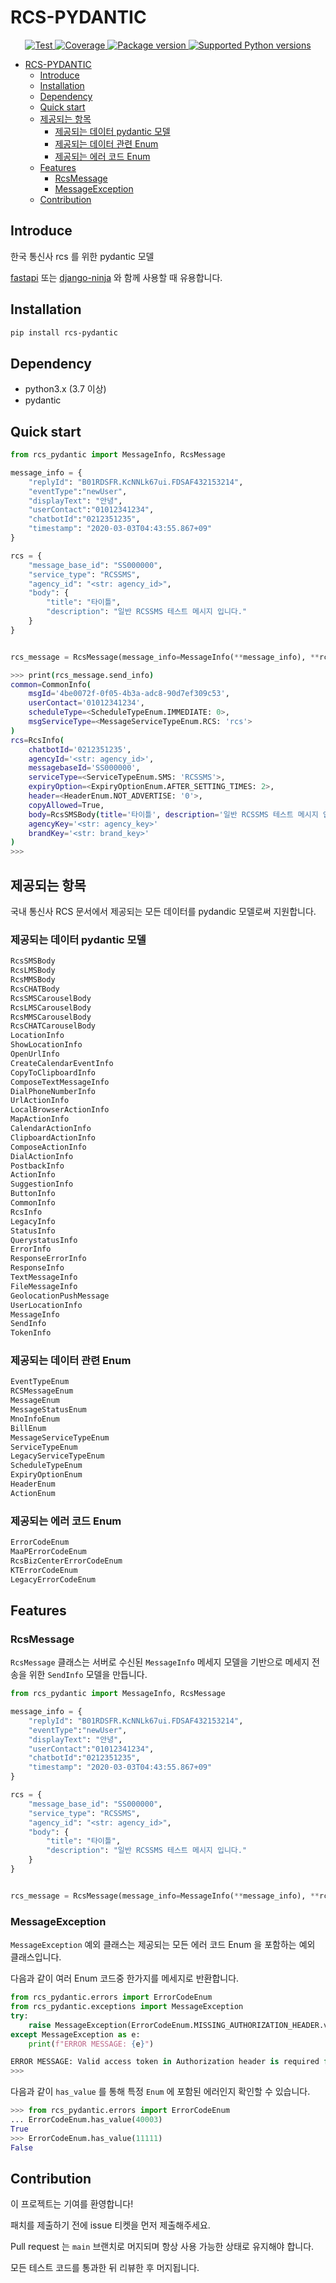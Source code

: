 # RCS-PYDANTIC

<p align="center">
<a href="https://github.com/xncbf/rcs-pydantic/actions?query=workflow%3ATests+event%3Apush+branch%3Amain" target="_blank">
    <img src="https://github.com/xncbf/rcs-pydantic/workflows/Tests/badge.svg?event=push&branch=main" alt="Test">
</a>
<a href="https://codecov.io/gh/xncbf/rcs-pydantic" target="_blank">
    <img src="https://img.shields.io/codecov/c/github/xncbf/rcs-pydantic?color=%2334D058" alt="Coverage">
</a>
<a href="https://pypi.org/project/rcs-pydantic" target="_blank">
    <img src="https://img.shields.io/pypi/v/rcs-pydantic?color=%2334D058&label=pypi%20package" alt="Package version">
</a>
<a href="https://pypi.org/project/rcs-pydantic" target="_blank">
    <img src="https://img.shields.io/pypi/pyversions/rcs-pydantic.svg?color=%2334D058" alt="Supported Python versions">
</a>
</p>

- [RCS-PYDANTIC](#rcs-pydantic)
  - [Introduce](#introduce)
  - [Installation](#installation)
  - [Dependency](#dependency)
  - [Quick start](#quick-start)
  - [제공되는 항목](#제공되는-항목)
    - [제공되는 데이터 pydantic 모델](#제공되는-데이터-pydantic-모델)
    - [제공되는 데이터 관련 Enum](#제공되는-데이터-관련-enum)
    - [제공되는 에러 코드 Enum](#제공되는-에러-코드-enum)
  - [Features](#features)
    - [RcsMessage](#rcsmessage)
    - [MessageException](#messageexception)
  - [Contribution](#contribution)

## Introduce

한국 통신사 rcs 를 위한 pydantic 모델

[fastapi](https://github.com/tiangolo/fastapi) 또는 [django-ninja](https://github.com/vitalik/django-ninja) 와 함께 사용할 때 유용합니다.

## Installation

```sh
pip install rcs-pydantic
```

## Dependency

- python3.x (3.7 이상)
- pydantic

## Quick start

```py
from rcs_pydantic import MessageInfo, RcsMessage

message_info = {
    "replyId": "B01RDSFR.KcNNLk67ui.FDSAF432153214",
    "eventType":"newUser",
    "displayText": "안녕",
    "userContact":"01012341234",
    "chatbotId":"0212351235",
    "timestamp": "2020-03-03T04:43:55.867+09"
}

rcs = {
    "message_base_id": "SS000000",
    "service_type": "RCSSMS",
    "agency_id": "<str: agency_id>",
    "body": {
        "title": "타이틀",
        "description": "일반 RCSSMS 테스트 메시지 입니다."
    }
}


rcs_message = RcsMessage(message_info=MessageInfo(**message_info), **rcs)
```

```sh
>>> print(rcs_message.send_info)
common=CommonInfo(
    msgId='4be0072f-0f05-4b3a-adc8-90d7ef309c53',
    userContact='01012341234',
    scheduleType=<ScheduleTypeEnum.IMMEDIATE: 0>,
    msgServiceType=<MessageServiceTypeEnum.RCS: 'rcs'>
)
rcs=RcsInfo(
    chatbotId='0212351235',
    agencyId='<str: agency_id>',
    messagebaseId='SS000000',
    serviceType=<ServiceTypeEnum.SMS: 'RCSSMS'>,
    expiryOption=<ExpiryOptionEnum.AFTER_SETTING_TIMES: 2>,
    header=<HeaderEnum.NOT_ADVERTISE: '0'>,
    copyAllowed=True,
    body=RcsSMSBody(title='타이틀', description='일반 RCSSMS 테스트 메시지 입니다.'),
    agencyKey='<str: agency_key>'
    brandKey='<str: brand_key>'
)
>>>
```

## 제공되는 항목

국내 통신사 RCS 문서에서 제공되는 모든 데이터를 pydandic 모델로써 지원합니다.

### 제공되는 데이터 pydantic 모델

```python
RcsSMSBody
RcsLMSBody
RcsMMSBody
RcsCHATBody
RcsSMSCarouselBody
RcsLMSCarouselBody
RcsMMSCarouselBody
RcsCHATCarouselBody
LocationInfo
ShowLocationInfo
OpenUrlInfo
CreateCalendarEventInfo
CopyToClipboardInfo
ComposeTextMessageInfo
DialPhoneNumberInfo
UrlActionInfo
LocalBrowserActionInfo
MapActionInfo
CalendarActionInfo
ClipboardActionInfo
ComposeActionInfo
DialActionInfo
PostbackInfo
ActionInfo
SuggestionInfo
ButtonInfo
CommonInfo
RcsInfo
LegacyInfo
StatusInfo
QuerystatusInfo
ErrorInfo
ResponseErrorInfo
ResponseInfo
TextMessageInfo
FileMessageInfo
GeolocationPushMessage
UserLocationInfo
MessageInfo
SendInfo
TokenInfo
```

### 제공되는 데이터 관련 Enum

```python
EventTypeEnum
RCSMessageEnum
MessageEnum
MessageStatusEnum
MnoInfoEnum
BillEnum
MessageServiceTypeEnum
ServiceTypeEnum
LegacyServiceTypeEnum
ScheduleTypeEnum
ExpiryOptionEnum
HeaderEnum
ActionEnum
```

### 제공되는 에러 코드 Enum

```python
ErrorCodeEnum
MaaPErrorCodeEnum
RcsBizCenterErrorCodeEnum
KTErrorCodeEnum
LegacyErrorCodeEnum
```

## Features

### RcsMessage

`RcsMessage` 클래스는 서버로 수신된 `MessageInfo` 메세지 모델을 기반으로 메세지 전송을 위한 `SendInfo` 모델을 만듭니다.

```py
from rcs_pydantic import MessageInfo, RcsMessage

message_info = {
    "replyId": "B01RDSFR.KcNNLk67ui.FDSAF432153214",
    "eventType":"newUser",
    "displayText": "안녕",
    "userContact":"01012341234",
    "chatbotId":"0212351235",
    "timestamp": "2020-03-03T04:43:55.867+09"
}

rcs = {
    "message_base_id": "SS000000",
    "service_type": "RCSSMS",
    "agency_id": "<str: agency_id>",
    "body": {
        "title": "타이틀",
        "description": "일반 RCSSMS 테스트 메시지 입니다."
    }
}


rcs_message = RcsMessage(message_info=MessageInfo(**message_info), **rcs)
```

### MessageException

`MessageException` 예외 클래스는 제공되는 모든 에러 코드 Enum 을 포함하는 예외 클래스입니다.

다음과 같이 여러 Enum 코드중 한가지를 메세지로 반환합니다.

```python
from rcs_pydantic.errors import ErrorCodeEnum
from rcs_pydantic.exceptions import MessageException
try:
    raise MessageException(ErrorCodeEnum.MISSING_AUTHORIZATION_HEADER.value[0])
except MessageException as e:
    print(f"ERROR MESSAGE: {e}")

ERROR MESSAGE: Valid access token in Authorization header is required for RESTful API calls.
>>>
```

다음과 같이 `has_value` 를 통해 특정 `Enum` 에 포함된 에러인지 확인할 수 있습니다.

```python
>>> from rcs_pydantic.errors import ErrorCodeEnum
... ErrorCodeEnum.has_value(40003)
True
>>> ErrorCodeEnum.has_value(11111)
False
```

## Contribution

이 프로젝트는 기여를 환영합니다!

패치를 제출하기 전에 issue 티켓을 먼저 제출해주세요.

Pull request 는 `main` 브랜치로 머지되며 항상 사용 가능한 상태로 유지해야 합니다.

모든 테스트 코드를 통과한 뒤 리뷰한 후 머지됩니다.

